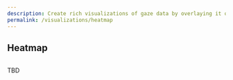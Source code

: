 ```yaml
---
description: Create rich visualizations of gaze data by overlaying it onto scene video.
permalink: /visualizations/heatmap
---
```

## Heatmap
<div class="pb-4" style="display:flex;justify-content:center;">
  <v-img
    :src="require('../../media/enrichments/gaze_overlay_header.png')"
    max-width=100%
  >
  </v-img>
</div>

TBD

